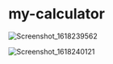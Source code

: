 # my-calculator
![Screenshot_1618239562](https://user-images.githubusercontent.com/59281938/114416951-9d519280-9bca-11eb-8d76-bef8e69147c0.png)

![Screenshot_1618240121](https://user-images.githubusercontent.com/59281938/114417511-17821700-9bcb-11eb-9809-784f59bf54f1.png)


